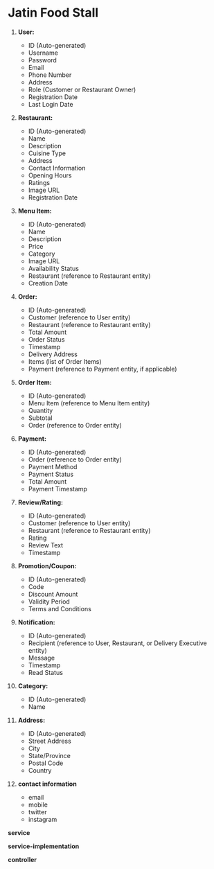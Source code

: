 # Jatin Food Stall

1. **User:**
    - ID (Auto-generated)
    - Username
    - Password
    - Email
    - Phone Number
    - Address
    - Role (Customer or Restaurant Owner)
    - Registration Date
    - Last Login Date
2. **Restaurant:**
    - ID (Auto-generated)
    - Name
    - Description
    - Cuisine Type
    - Address
    - Contact Information
    - Opening Hours
    - Ratings
    - Image URL
    - Registration Date
3. **Menu Item:**
    - ID (Auto-generated)
    - Name
    - Description
    - Price
    - Category
    - Image URL
    - Availability Status
    - Restaurant (reference to Restaurant entity)
    - Creation Date
4. **Order:**
    - ID (Auto-generated)
    - Customer (reference to User entity)
    - Restaurant (reference to Restaurant entity)
    - Total Amount
    - Order Status
    - Timestamp
    - Delivery Address
    - Items (list of Order Items)
    - Payment (reference to Payment entity, if applicable)
5. **Order Item:**
    - ID (Auto-generated)
    - Menu Item (reference to Menu Item entity)
    - Quantity
    - Subtotal
    - Order (reference to Order entity)
6. **Payment:**
    - ID (Auto-generated)
    - Order (reference to Order entity)
    - Payment Method
    - Payment Status
    - Total Amount
    - Payment Timestamp
7. **Review/Rating:**
    - ID (Auto-generated)
    - Customer (reference to User entity)
    - Restaurant (reference to Restaurant entity)
    - Rating
    - Review Text
    - Timestamp
8. **Promotion/Coupon:**
    - ID (Auto-generated)
    - Code
    - Discount Amount
    - Validity Period
    - Terms and Conditions
9. **Notification:**
    - ID (Auto-generated)
    - Recipient (reference to User, Restaurant, or Delivery Executive entity)
    - Message
    - Timestamp
    - Read Status
10. **Category:**
    - ID (Auto-generated)
    - Name
11. **Address:**
    - ID (Auto-generated)
    - Street Address
    - City
    - State/Province
    - Postal Code
    - Country
    
12. **contact information**
    - email
    - mobile
    - twitter
    - instagram

**service**

**service-implementation**

**controller**
